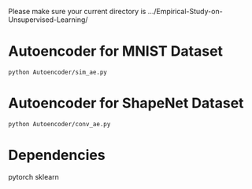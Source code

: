 Please make sure your current directory is .../Empirical-Study-on-Unsupervised-Learning/
# Autoencoder for MNIST Dataset
```
python Autoencoder/sim_ae.py
```

# Autoencoder for ShapeNet Dataset
```
python Autoencoder/conv_ae.py
```

# Dependencies
pytorch
sklearn


